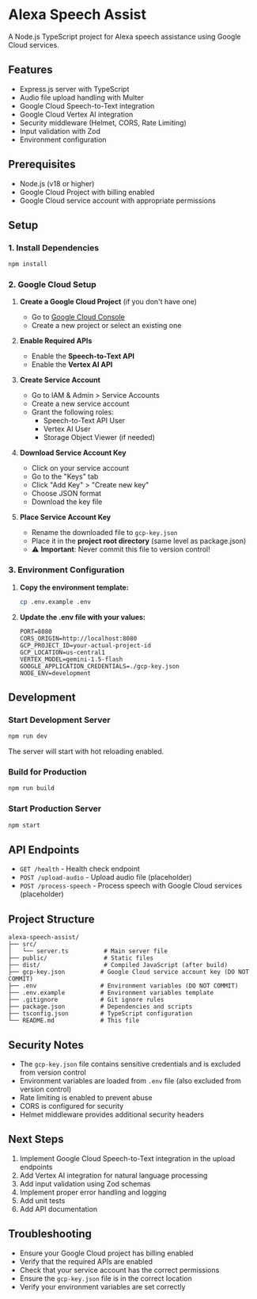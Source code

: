 # Alexa Speech Assist

A Node.js TypeScript project for Alexa speech assistance using Google Cloud services.

## Features

- Express.js server with TypeScript
- Audio file upload handling with Multer
- Google Cloud Speech-to-Text integration
- Google Cloud Vertex AI integration
- Security middleware (Helmet, CORS, Rate Limiting)
- Input validation with Zod
- Environment configuration

## Prerequisites

- Node.js (v18 or higher)
- Google Cloud Project with billing enabled
- Google Cloud service account with appropriate permissions

## Setup

### 1. Install Dependencies

```bash
npm install
```

### 2. Google Cloud Setup

1. **Create a Google Cloud Project** (if you don't have one)
   - Go to [Google Cloud Console](https://console.cloud.google.com/)
   - Create a new project or select an existing one

2. **Enable Required APIs**
   - Enable the **Speech-to-Text API**
   - Enable the **Vertex AI API**

3. **Create Service Account**
   - Go to IAM & Admin > Service Accounts
   - Create a new service account
   - Grant the following roles:
     - Speech-to-Text API User
     - Vertex AI User
     - Storage Object Viewer (if needed)

4. **Download Service Account Key**
   - Click on your service account
   - Go to the "Keys" tab
   - Click "Add Key" > "Create new key"
   - Choose JSON format
   - Download the key file

5. **Place Service Account Key**
   - Rename the downloaded file to `gcp-key.json`
   - Place it in the **project root directory** (same level as package.json)
   - ⚠️ **Important**: Never commit this file to version control!

### 3. Environment Configuration

1. **Copy the environment template:**
   ```bash
   cp .env.example .env
   ```

2. **Update the .env file with your values:**
   ```env
   PORT=8080
   CORS_ORIGIN=http://localhost:8080
   GCP_PROJECT_ID=your-actual-project-id
   GCP_LOCATION=us-central1
   VERTEX_MODEL=gemini-1.5-flash
   GOOGLE_APPLICATION_CREDENTIALS=./gcp-key.json
   NODE_ENV=development
   ```

## Development

### Start Development Server
```bash
npm run dev
```

The server will start with hot reloading enabled.

### Build for Production
```bash
npm run build
```

### Start Production Server
```bash
npm start
```

## API Endpoints

- `GET /health` - Health check endpoint
- `POST /upload-audio` - Upload audio file (placeholder)
- `POST /process-speech` - Process speech with Google Cloud services (placeholder)

## Project Structure

```
alexa-speech-assist/
├── src/
│   └── server.ts          # Main server file
├── public/                # Static files
├── dist/                  # Compiled JavaScript (after build)
├── gcp-key.json          # Google Cloud service account key (DO NOT COMMIT)
├── .env                  # Environment variables (DO NOT COMMIT)
├── .env.example          # Environment variables template
├── .gitignore            # Git ignore rules
├── package.json          # Dependencies and scripts
├── tsconfig.json         # TypeScript configuration
└── README.md             # This file
```

## Security Notes

- The `gcp-key.json` file contains sensitive credentials and is excluded from version control
- Environment variables are loaded from `.env` file (also excluded from version control)
- Rate limiting is enabled to prevent abuse
- CORS is configured for security
- Helmet middleware provides additional security headers

## Next Steps

1. Implement Google Cloud Speech-to-Text integration in the upload endpoints
2. Add Vertex AI integration for natural language processing
3. Add input validation using Zod schemas
4. Implement proper error handling and logging
5. Add unit tests
6. Add API documentation

## Troubleshooting

- Ensure your Google Cloud project has billing enabled
- Verify that the required APIs are enabled
- Check that your service account has the correct permissions
- Ensure the `gcp-key.json` file is in the correct location
- Verify your environment variables are set correctly
